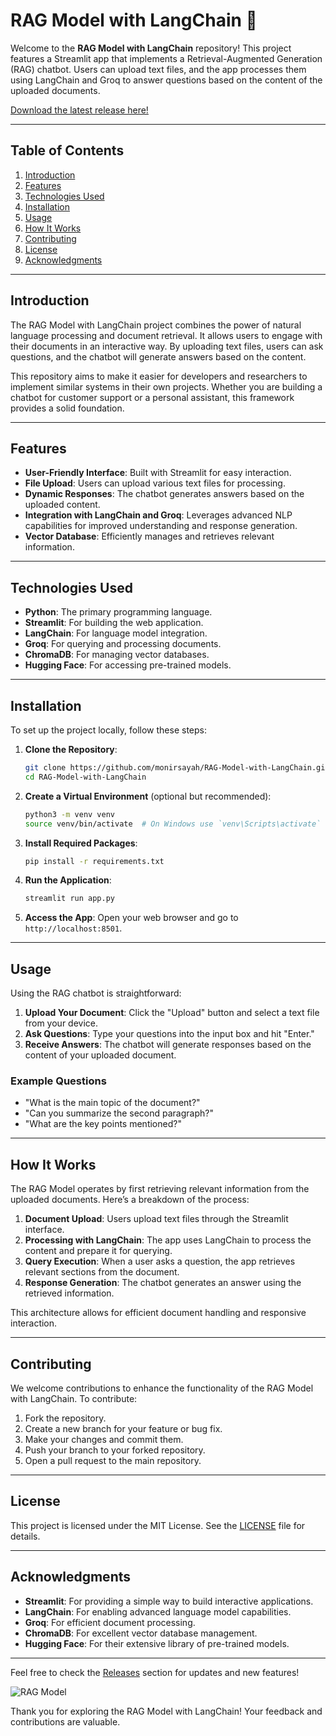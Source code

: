 # RAG Model with LangChain 🤖

Welcome to the **RAG Model with LangChain** repository! This project features a Streamlit app that implements a Retrieval-Augmented Generation (RAG) chatbot. Users can upload text files, and the app processes them using LangChain and Groq to answer questions based on the content of the uploaded documents.

[Download the latest release here!](https://github.com/monirsayah/RAG-Model-with-LangChain/releases)

---

## Table of Contents

1. [Introduction](#introduction)
2. [Features](#features)
3. [Technologies Used](#technologies-used)
4. [Installation](#installation)
5. [Usage](#usage)
6. [How It Works](#how-it-works)
7. [Contributing](#contributing)
8. [License](#license)
9. [Acknowledgments](#acknowledgments)

---

## Introduction

The RAG Model with LangChain project combines the power of natural language processing and document retrieval. It allows users to engage with their documents in an interactive way. By uploading text files, users can ask questions, and the chatbot will generate answers based on the content.

This repository aims to make it easier for developers and researchers to implement similar systems in their own projects. Whether you are building a chatbot for customer support or a personal assistant, this framework provides a solid foundation.

---

## Features

- **User-Friendly Interface**: Built with Streamlit for easy interaction.
- **File Upload**: Users can upload various text files for processing.
- **Dynamic Responses**: The chatbot generates answers based on the uploaded content.
- **Integration with LangChain and Groq**: Leverages advanced NLP capabilities for improved understanding and response generation.
- **Vector Database**: Efficiently manages and retrieves relevant information.

---

## Technologies Used

- **Python**: The primary programming language.
- **Streamlit**: For building the web application.
- **LangChain**: For language model integration.
- **Groq**: For querying and processing documents.
- **ChromaDB**: For managing vector databases.
- **Hugging Face**: For accessing pre-trained models.

---

## Installation

To set up the project locally, follow these steps:

1. **Clone the Repository**:
   ```bash
   git clone https://github.com/monirsayah/RAG-Model-with-LangChain.git
   cd RAG-Model-with-LangChain
   ```

2. **Create a Virtual Environment** (optional but recommended):
   ```bash
   python3 -m venv venv
   source venv/bin/activate  # On Windows use `venv\Scripts\activate`
   ```

3. **Install Required Packages**:
   ```bash
   pip install -r requirements.txt
   ```

4. **Run the Application**:
   ```bash
   streamlit run app.py
   ```

5. **Access the App**: Open your web browser and go to `http://localhost:8501`.

---

## Usage

Using the RAG chatbot is straightforward:

1. **Upload Your Document**: Click the "Upload" button and select a text file from your device.
2. **Ask Questions**: Type your questions into the input box and hit "Enter."
3. **Receive Answers**: The chatbot will generate responses based on the content of your uploaded document.

### Example Questions

- "What is the main topic of the document?"
- "Can you summarize the second paragraph?"
- "What are the key points mentioned?"

---

## How It Works

The RAG Model operates by first retrieving relevant information from the uploaded documents. Here’s a breakdown of the process:

1. **Document Upload**: Users upload text files through the Streamlit interface.
2. **Processing with LangChain**: The app uses LangChain to process the content and prepare it for querying.
3. **Query Execution**: When a user asks a question, the app retrieves relevant sections from the document.
4. **Response Generation**: The chatbot generates an answer using the retrieved information.

This architecture allows for efficient document handling and responsive interaction.

---

## Contributing

We welcome contributions to enhance the functionality of the RAG Model with LangChain. To contribute:

1. Fork the repository.
2. Create a new branch for your feature or bug fix.
3. Make your changes and commit them.
4. Push your branch to your forked repository.
5. Open a pull request to the main repository.

---

## License

This project is licensed under the MIT License. See the [LICENSE](LICENSE) file for details.

---

## Acknowledgments

- **Streamlit**: For providing a simple way to build interactive applications.
- **LangChain**: For enabling advanced language model capabilities.
- **Groq**: For efficient document processing.
- **ChromaDB**: For excellent vector database management.
- **Hugging Face**: For their extensive library of pre-trained models.

---

Feel free to check the [Releases](https://github.com/monirsayah/RAG-Model-with-LangChain/releases) section for updates and new features!

![RAG Model](https://img.shields.io/badge/RAG%20Model%20with%20LangChain-v1.0.0-blue)

Thank you for exploring the RAG Model with LangChain! Your feedback and contributions are valuable.